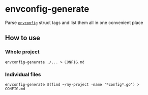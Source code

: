 # envconfig-generate

Parse [`envconfig`](https://github.com/sethvargo/go-envconfig) struct tags and list them all in one convenient place

## How to use

### Whole project

```shell
envconfig-generate ./... > CONFIG.md
```

### Individual files

```shell
envconfig-generate $(find ~/my-project -name '*config*.go') > CONFIG.md
```
